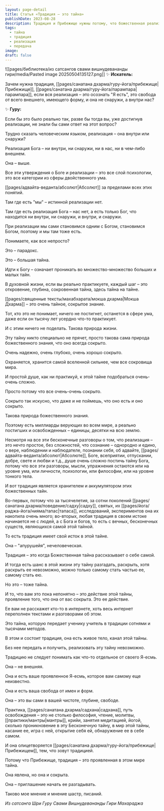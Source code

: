 ```yaml
---
layout: page-detail
title: Статья «Традиция – это тайна»
publishDate: 2023-08-28
description: Традиция и Прибежище нужны потому, что божественная реализация - это великая тайна, скрытая от ума и философии, и только традиция хранит и передает её через живую линию передачи. Реализация - не просто внутренний опыт, а выход за пределы "внутри" и "снаружи", растворение в Абсолюте. Традиция - это канал самой тайны, проявление глубинного Я, без неё невозможно прикоснуться к подлинному знанию и освобождению
tags:
  - тайна
  - традиция
  - реализация
  - передача
image: 
draft: false
---
```

![[pages/библиотека/из сатсангов свами вишнудевананды гири/media/Pasted image 20250504135127.png]]
 ✨ **Искатель:** 

 Зачем нужна традиция, [[pages/санатана дхарма/гуру-йога/прибежище|Прибежище]], [[pages/санатана дхарма/гуру-йога/парампара|парампара]], если вся реализация – это осознать "Я есть", это свобода от всего внешнего, имеющего форму, и она не снаружи, а внутри нас?

  
 ✨ **Гуру:** 

 Если бы это было реально так, разве бы тогда вы, уже достигнув реализации, не знали бы сами ответ на этот вопрос?

  
 Трудно сказать человеческим языком, реализация – она внутри или снаружи? 

 Реализация Бога – ни внутри, ни снаружи, ни в нас, ни в чем-либо внешнем.

 Она – выше. 

  
 Все эти утверждения о Боге и реализации – это все слой психологии, это все категории из сферы двойственного ума. 

 [[pages/адвайта-веданта/абсолют|Абсолют]] за пределами всех этих понятий.

 Там где есть "мы" – истинной реализации нет. 

 Там где есть реализация Бога – нас нет, а есть только Бог, что находится ни внутри, ни снаружи, и внутри, и снаружи.

  
 При реализации мы сами становимся одним с Богом, становимся Богом, поэтому и мы там тоже есть. 

  
 Понимаете, как все непросто?

 Это – парадокс.

 Это – большая тайна. 

 Идти к Богу – означает проникать во множество-множество больших и малых тайн.

  
 В духовной жизни, если вы реально практикуете, каждый шаг – это откровение, глубина, сокровенная тайна, здесь тайна на тайне.

  
 [[pages/священные тексты/махабхарата/мокша дхарма|Мокша Дхарма]] – это очень тайное, сокрытое знание.

 Тот, кто это не понимает, ничего не постигнет, останется в сфере ума, даже если он тысячу лет усердно что-то практикует.

 И с этим ничего не поделать. Такова природа жизни.

  
 Эту тайну никто специально не прячет, просто такова сама природа божественного знания, что оно всегда сокрыто. 

 Очень надежно, очень глубоко, очень хорошо сокрыто.

  
 Охраняется, хранится самой вселенной сильнее, чем все сокровища мира.

 И простой душе, как ни практикуй, к этой тайне подобраться очень-очень сложно.

 Просто потому что все очень-очень сокрыто.

 Сокрыто так искусно, что даже и не поймешь, что оно есть и оно сокрыто.

  
 Такова природа божественного знания.

 Поэтому есть миллиарды верующих во всем мире, а реально постигших и освобожденных – единицы, десятки на всю землю.

  
 Несмотря на все эти бесконечные разговоры о том, что реализация – это нечто простое, без сложностей, что сознание – однородно и едино, о вере, наблюдении и наблюдателе, познании себя, об адвайте, [[pages/адвайта-веданта/абсолют|Абсолюте]], Боге, всеприятии, отпускании, добре, свете и любви и т.д., душе очень сложно постичь тайну Бога, потому что все эти разговоры, мысли, упражнения остаются или на уровне ума, или личности, психологии, или философии, или на уровне тонкого тела.

  
 И вот традиция является хранителем и аккумулятором этих божественных тайн.

 Во-первых, потому что за тысячелетия, за сотни поколений [[pages/санатана дхарма/поведение/садху|садху]], святых, их [[pages/йога/раджа-йога/нияма/тапас|тапаса]], исследований, экспериментов она их накопила очень много; во-вторых, любая традиция в своем истоке начинается не с людей, а с Бога и богов, то есть с вечных, бесконечных существ, являющихся самой этой тайной.

  
 То есть традиция имеет свой исток в этой тайне. 

 Она – "апурушейя", нечеловеческая.

 Традиция – это когда Божественная тайна рассказывает о себе самой.

 И тогда есть шанс в этой жизни эту тайну разгадать, раскрыть, хотя раскрыть ее невозможно, можно только самому стать частью ее, самому стать ею.

 Но это – тоже тайна. 

 И то, что вам это пока непонятно – это действие этой тайны, проявление того, что она от вас сокрыта. Это ее действие.

  
 Ее вам не расскажет кто-то в интернете, хоть весь интернет переполнен текстами и разговорами об этом.

 Это тайна, которую передает ученику учитель в традиции сотнями и тысячами методов.

  
 В этом и состоит традиция, она есть живое тело, канал этой тайны.

 Без нее передать и получить, реализовать эту тайну невозможно.

  
 Традицию не следует понимать как что-то отдельное от своего Я-есмь.

 Она – не внешняя.

 Она и есть ваше проявленное Я-есмь, которое вам самому еще неизвестно.

 Она и есть ваша свобода от имен и форм.

 Она – это вы сами в вашей чистоте, глубине, свободе.

  
 Практика, [[pages/санатана дхарма/садхана|садхана]], путь освобождения – это не столько философия, чтение, молитвы, [[практики/мантры|мантры]], крийи, занятия медитацией, йогой, сколько проникновение в эту Бесконечную тайну, в мир этой тайны, касание ее, игра с ней, открытие себя ей, обнаружение ее в себе самом.

 И она олицетворяется [[pages/санатана дхарма/гуру-йога/прибежище|Прибежищем]], тем, что зовут традицией.

 Потому что Прибежище, традиция – это проявленная в этом мире тайна.

  
 Она явлена, но она и сокрыта.

 Она – приглашение начать ее разгадывать.

 Таково мое мнение и мнение шастр, писаний.

*Из сатсанга Шри Гуру Свами Вишнудевананды Гири Махараджа*
